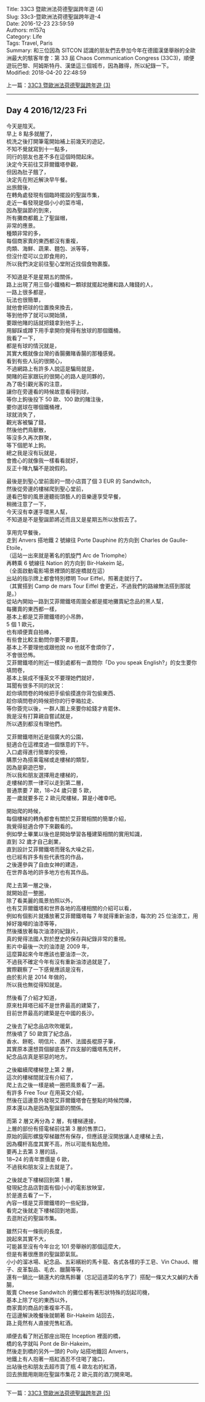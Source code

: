 Title: 33C3 暨歐洲法荷德聖誕跨年遊 (4)  
Slug: 33c3-暨歐洲法荷德聖誕跨年遊-4  
Date: 2016-12-23 23:59:59  
Authors: m157q  
Category: Life  
Tags: Travel, Paris  
Summary: 和三位因為 SITCON 認識的朋友們去參加今年在德國漢堡舉辦的全歐洲最大的駭客年會：第 33 屆 Chaos Communication Congress (33C3)，順便遊玩巴黎、阿姆斯特丹、漢堡這三個城市，因為難得，所以紀錄一下。  
Modified: 2018-04-20 22:48:59  
  
  
上一篇：[33C3 暨歐洲法荷德聖誕跨年遊 (3)](/posts/2016/12/22/33c3-暨歐洲法荷德聖誕跨年遊-3)  
  
---  
  
## Day 4 2016/12/23 Fri  
  
今天是陰天。  
早上 8 點多就醒了，  
梳洗之後打開筆電開始補上前幾天的遊記，  
不知不覺就寫到十一點多，  
同行的朋友也差不多在這個時間起床。  
決定今天前往艾菲爾鐵塔參觀，  
但因為肚子餓了，  
決定先在附近解決早午餐。  
出旅館後，  
在轉角處發現有個臨時擺設的聖誕市集，  
走近一看發現是個小小的菜市場，  
因為聖誕節的到來，  
所有攤商都戴上了聖誕帽，  
非常的應景。  
種類非常的多，  
每個商家賣的東西都沒有重複，  
肉類、海鮮、蔬果、麵包、派等等，  
但沒什麼可以立即食用的，  
所以我們決定前往聖心堂附近找個食物裹腹。  
  
不知道是不是星期五的關係，  
路上出現了用三個小鐵桶和一顆球就擺起地攤和路人賭錢的人，  
一路上很多都是，  
玩法也很簡單，  
就他會把球的位置換來換去，  
等到他停了就可以開始猜，  
要跟他賭的話就把錢拿到他手上，  
用腳踩或蹲下用手拿開你覺得有放球的那個鐵桶，  
我看了一下，  
都是有球的情況就是，  
其實大概就像台灣的香腸攤賭香腸的那種感覺。  
看到有些人玩的很開心，  
不過網路上有許多人說這是騙局就是，  
開賭的莊家跟玩的很開心的路人是同夥的，  
為了吸引觀光客的注意，  
讓你在旁邊看的時候故意看得到球，  
等你上鉤後投下 50 歐、100 歐的賭注後，  
要你選球在哪個鐵桶裡，  
球就消失了，  
觀光客被騙了錢，  
然後他們鳥獸散，  
等沒多久再次群聚，  
等下個肥羊上鉤。  
總之我是沒有玩就是，  
會擔心的就像我一樣看看就好，  
反正十賭九騙不是說假的。  
  
最後是到聖心堂前面的一間小店買了個 3 EUR 的 Sandwitch，  
然後從旁邊的樓梯爬到聖心堂前，  
邊看巴黎的風景邊聽街頭藝人的音樂邊享受早餐，  
稍微注意了一下，  
今天沒有幸運手環黑人幫，  
不知道是不是聖誕節將近而且又是星期五所以放假去了。  
  
享用完早餐後，  
走到 Anvers 搭地鐵 2 號線往 Porte Dauphine 的方向到 Charles de Gaulle-Etoile，  
（這站一出來就是著名的凱旋門 Arc de Triomphe）  
再轉乘 6 號線往 Nation 的方向到 Bir-Hakeim 站，  
（全面啟動電影場景裡頭的那座橋就在這）  
出站的指示牌上都會特別標明 Tour Eiffel，照著走就行了。  
（其實搭到 Camp de mars Tour Eiffel 會更近，不過我們的路線無法搭到那就是。）  
從站內開始一路到艾菲爾鐵塔周圍全都是擺地攤賣紀念品的黑人幫，  
每攤賣的東西都一樣，  
基本上都是艾菲爾鐵塔的小吊飾，  
5 個 1 歐元，  
也有順便賣自拍棒，  
有些會比較主動問你要不要賣，  
基本上不要理他或跟他說 no 他就不會煩你了，  
不會很恐怖。  
艾菲爾鐵塔的附近一樣到處都有一直問你「Do you speak English?」的女生要你填問卷，  
基本上裝成不懂英文不要理她們就好，  
耳聞有很多不同的狀況：  
趁你填問卷的時候把手偷偷摸進你背包偷東西、  
趁你填問卷的時候把你的行李箱拉走、  
等你簽完以後，一群人圍上來要你給錢才肯罷休、  
我是沒有打算親自嘗試就是，  
所以遇到都沒有理他們。  
  
艾菲爾鐵塔附近是個廣大的公園，  
挺適合在這裡度過一個愜意的下午。  
入口處得進行簡單的安檢，  
購票分為搭乘電梯或走樓梯的類型，  
因為是窮遊巴黎，  
所以我和朋友選擇用走樓梯的，  
走樓梯的票一律可以走到第二層，  
普通票要 7 歐，18~24 歲只要 5 歐，  
差一歲就要多花 2 歐元爬樓梯，算是小確幸吧。  
  
開始爬的時候，  
每個樓梯的轉角都會有關於艾菲爾相關的簡單介紹，  
我覺得挺適合停下來觀看的。  
例如學士畢業以後也是開始學習各種建築相關的實用知識，  
直到 32 歲才自己創業，  
直到設計艾菲爾鐵塔而聲名大噪之前，  
也已經有許多有些代表性的作品，  
之後還參與了自由女神的建造，  
在世界各地的許多地方也有其作品。  
  
爬上去第一層之後，  
就開始逛一整圈，  
除了看美麗的風景拍照以外，  
也有艾菲爾鐵塔和世界各地的高樓相關的介紹可以看，  
例如有個影片就播放著艾菲爾鐵塔每 7 年就得重新油漆，每次約 25 位油漆工，用掉好幾噸的油漆等等，  
然後播放著每次油漆的紀錄片，  
真的覺得法國人對於歷史的保存與紀錄非常的重視。  
影片中最後一次的油漆是 2009 年，  
這麼算起來今年應該也要油漆一次，  
不過我不確定今年有沒有重新油漆過就是了，  
實際觀察了一下感覺應該是沒有，  
由於影片是 2014 年做的，  
所以我也無從得知就是。  
  
然後看了介紹才知道，  
原來杜拜塔已經不是世界最高的建築了，  
目前世界最高的建築是在中國的長沙。  
  
之後去了紀念品店吹吹暖氣，  
然後噴了 50 歐買了紀念品，  
香水、餅乾、明信片、酒杯、法國長棍原子筆，  
其實原本還想買個腳底長了四支腳的鐵塔馬克杯，  
紀念品店真是邪惡的地方。  
  
之後繼續爬樓梯登上第 2 層，  
這次的樓梯間就沒有介紹了，  
爬上去之後一樣是繞一圈把風景看了一遍。  
有許多 Free Tour 在用英文介紹，  
然後在這邊意外發現艾菲爾鐵塔會在整點的時候閃爍，  
原本還以為是因為聖誕節的關係。  
  
而第 2 層又再分為 2 層，有樓梯連接，  
上層的部份有搭電梯前往第 3 層的售票口，  
原始的圓形螺旋窄梯雖然有保存，但應該是沒開放讓人走樓梯上去，  
因為欄杆高度其實不高，所以可能有點危險。  
要再上去第 3 層的話，  
18~24 的青年票價是 6 歐，  
不過我和朋友沒上去就是了。  
  
之後就走下樓梯回到第 1 層，  
發現紀念品店對面有個小小的電影放映室，  
於是進去看了一下，  
內容一樣是艾菲爾鐵塔的一些紀錄，  
看完之後就走下樓梯回到地面，  
去逛附近的聖誕市集。  
  
雖然只有一條街的長度，  
說起來其實不大，  
可能甚至沒有今年台北 101 旁舉辦的那個這麼大，  
但是有著很應景的聖誕節氣氛。  
小小的溜冰場、紀念品、五彩繽紛的馬卡龍、各式各樣的手工皂、Vin Chaud、帽子、皮革製品、毛衣、臘腸等等，  
還有一鍋比一鍋還大的燉馬鈴薯（忘記這道菜的名字了）搭配一條又大又鹹的大香腸，  
販賣 Cheese Sandwitch 的攤位都有著形狀特殊的刮起司機，  
基本上除了吃的東西以外，  
商家賣的商品的重複率不高，  
在這邊解決晚餐後就朝著 Bir-Hakeim 站回去，  
路上竟然有人直接兜售紅酒。  
  
順便去看了附近那座出現在 Inception 裡面的橋，  
橋的名字就叫 Pont de Bir-Hakeim，  
然後走到橋的另外一頭的 Polly 站搭地鐵回 Anvers，  
地鐵上有人抱著一瓶紅酒忍不住喝了幾口，  
出站後也和朋友去超市買了瓶 4 歐左右的紅酒，  
回去旅館用剛剛在聖誕市集花 2 歐元買的酒刀開來喝。  
  
---  
  
下一篇：[33C3 暨歐洲法荷德聖誕跨年遊 (5)](/posts/2016/12/24/33c3-暨歐洲法荷德聖誕跨年遊-5)  
